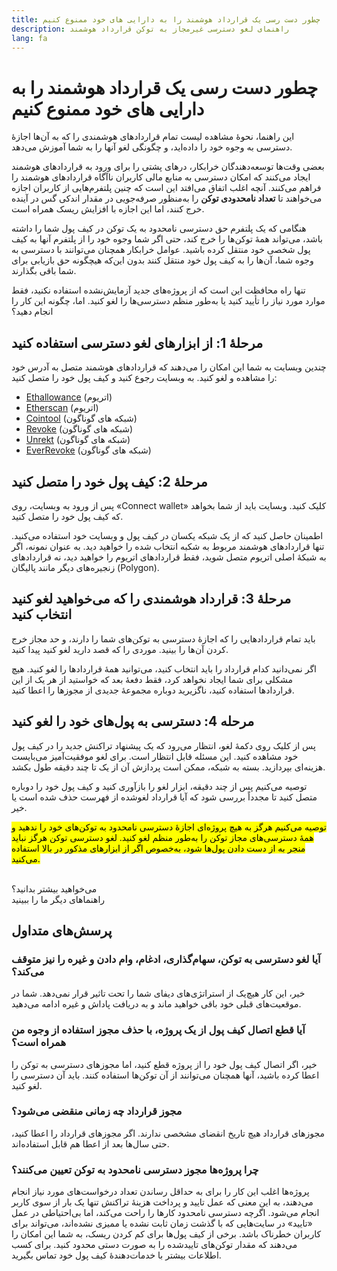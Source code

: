 ```yaml
---
title: چطور دست رسی یک قرارداد هوشمند را به دارایی های خود ممنوع کنیم
description: راهنمای لغو دسترسی غیرمجاز به توکن قرارداد هوشمند
lang: fa
---
```


# چطور دست رسی یک قرارداد هوشمند را به دارایی های خود ممنوع کنیم

این راهنما، نحوۀ مشاهده لیست تمام قراردادهای هوشمندی را که به آن‌ها اجازۀ دسترسی به وجوه خود را داده‌اید، و چگونگی لغو آنها را به شما آموزش می‌دهد.

بعضی وقت‌ها توسعه‌دهندگان خرابکار، درهای پشتی را برای ورود به قراردادهای هوشمند ایجاد می‌کنند که امکان دسترسی به منابع مالی کاربران ناآگاه قراردادهای هوشمند را فراهم می‌کنند. آنچه اغلب اتفاق می‌افتد این است که چنین پلتفرم‌هایی از کاربران اجازه می‌خواهند تا **تعداد نامحدودی توکن‌** را به‌منظور صرفه‌جویی در مقدار اندکی گس در آینده خرج کنند، اما این اجازه با افزایش ریسک همراه است.

هنگامی که یک پلتفرم حق دسترسی نامحدود به یک توکن در کیف پول شما را داشته باشد، می‌تواند همۀ توکن‌ها را خرج کند، حتی اگر شما وجوه خود را از پلتفرم آنها به کیف پول شخصی خود منتقل کرده باشید. عوامل خرابکار همچنان می‌توانند با دسترسی به وجوه شما، آن‌ها را به کیف پول خود منتقل کنند بدون این‌که هیچگونه حق بازیابی برای شما باقی بگذارند.

تنها راه محافظت‌ این است که از پروژه‌های جدید آزمایش‌نشده استفاده نکنید، فقط موارد مورد نیاز را تأیید کنید یا به‌طور منظم دسترسی‌ها را لغو کنید. اما، چگونه این کار را انجام دهید؟

## مرحلۀ 1: از ابزارهای لغو دسترسی استفاده کنید

چندین وبسایت به شما این امکان را می‌دهند که قراردادهای هوشمند متصل به آدرس خود را مشاهده و لغو کنید. به وبسایت رجوع کنید و کیف پول خود را متصل کنید:

- [Ethallowance](https://ethallowance.com/) (اتریوم)
- [Etherscan](https://etherscan.io/tokenapprovalchecker) (اتریوم)
- [Cointool](https://cointool.app/approve/eth) (شبکه های گوناگون)
- [Revoke](https://revoke.cash/) (شبکه های گوناگون)
- [Unrekt](https://app.unrekt.net/) (شبکه های گوناگون)
- [EverRevoke](https://everrise.com/everrevoke/) (شبکه های گوناگون)

## مرحلۀ 2: کیف پول خود را متصل کنید

پس از ورود به وبسایت، روی «Connect wallet» کلیک کنید. وبسایت باید از شما بخواهد که کیف پول خود را متصل کنید.

اطمینان حاصل کنید که از یک شبکه یکسان در کیف پول و وبسایت خود استفاده می‌کنید. تنها قراردادهای هوشمند مربوط به شکبه انتخاب شده را خواهید دید. به عنوان نمونه، اگر به شبکۀ اصلی اتریوم متصل شوید، فقط قراردادهای اتریوم را خواهید دید، نه قراردادهای زنجیره‌های دیگر مانند پالیگان (Polygon).

## مرحلۀ 3: قرارداد هوشمندی را که می‌خواهید لغو کنید انتخاب کنید

باید تمام قراردادهایی را که اجازۀ دسترسی به توکن‌های شما را دارند، و حد مجاز خرج کردن آن‌ها را بینید. موردی را که قصد دارید لغو کنید پیدا کنید.

اگر نمی‌دانید کدام قرارداد را باید انتخاب کنید، می‌توانید همۀ قراردادها را لغو کنید. هیچ مشکلی برای شما ایجاد نخواهد کرد، فقط دفعۀ بعد که خواستید از هر یک از این قراردادها استفاده کنید، ناگزیرید دوباره مجموعۀ جدیدی از مجوزها را اعطا کنید.

## مرحله 4: دسترسی به پول‌های خود را لغو کنید

پس از کلیک روی دکمۀ لغو، انتظار می‌رود که یک پیشنهاد تراکنش جدید را در کیف پول خود مشاهده کنید. این مسئله قابل انتظار است. برای لغو موفقیت‌آمیز می‌بایست هزینه‌‌ای بپردازید. بسته به شبکه، ممکن است پردازش آن از یک تا چند دقیقه طول بکشد.

توصیه می‌کنیم پس از چند دقیقه، ابزار لغو را بازآوری کنید و کیف پول خود را دوباره متصل کنید تا مجدداً بررسی شود که آیا قرارداد لغوشده از فهرست حذف شده است یا خیر.

<mark>توصیه می‌کنیم هرگز به هیچ پروژه‌ای اجازۀ دسترسی نامحدود به توکن‌های خود را ندهید و همۀ دسترسی‌های مجاز توکن را به‌طور منظم لغو کنید. لغو دسترسی توکن هرگز نباید منجر به از دست دادن پول‌ها شود، به‌خصوص اگر از ابزارهای مذکور در بالا استفاده می‌کنید.</mark>

 <br />

<Alert variant="update">
<AlertEmoji text=":eyes:"/>
<AlertContent className="justify-between flex-row items-center">
  <div>می‌خواهید بیشتر بدانید؟</div>
  <ButtonLink href="/guides/">
    راهنماهای دیگر ما را ببینید
  </ButtonLink>
</AlertContent>
</Alert>

## پرسش‌های متداول

### آیا لغو دسترسی به توکن، سهام‌گذاری، ادغام، وام دادن و غیره را نیز متوقف می‌کند؟

خیر، این کار هیچ‌‌یک از استراتژی‌های دیفای شما را تحت تاثیر قرار نمی‌دهد. شما در موقعیت‌های قبلی خود باقی خواهید ماند و به دریافت پاداش و غیره ادامه می‌دهید.

### آیا قطع اتصال کیف پول از یک پروژه، با حذف مجوز استفاده از وجوه من همراه است؟

خیر، اگر اتصال کیف پول خود را از پروژه قطع کنید، اما مجوزهای دسترسی به توکن را اعطا کرده باشید، آنها همچنان می‌توانند از آن توکن‌ها استفاده کنند. باید آن دسترسی را لغو کنید.

### مجوز قرارداد چه زمانی منقضی می‌شود؟

مجوزهای قرارداد هیچ تاریخ انقضای مشخصی ندارند. اگر مجوزهای قرارداد را اعطا کنید، حتی سال‌ها بعد از اعطا هم قابل استفاده‌اند.

### چرا پروژه‌ها مجوز دسترسی نامحدود به توکن تعیین می‌کنند؟

پروژه‌ها اغلب این کار را برای به حداقل رساندن تعداد درخواست‌های مورد نیاز انجام می‌دهند، به این معنی که عمل تایید و پرداخت هزینۀ تراکنش تنها یک بار از سوی کاربر انجام می‌شود. اگرچه دسترسی نامحدود کارها را راحت می‌کند، اما بی‌احتیاطی در عمل «تایید» در سایت‌هایی که با گذشت زمان ثابت نشده یا ممیزی نشده‌اند، می‌تواند برای کاربران خطرناک باشد. برخی از کیف پول‌ها برای کم کردن ریسک، به شما این امکان را می‌دهند که مقدار توکن‌های تاییدشده را به صورت دستی محدود کنید. برای کسب اطلاعات بیشتر با خدمات‌دهندۀ کیف پول خود تماس بگیرید.
